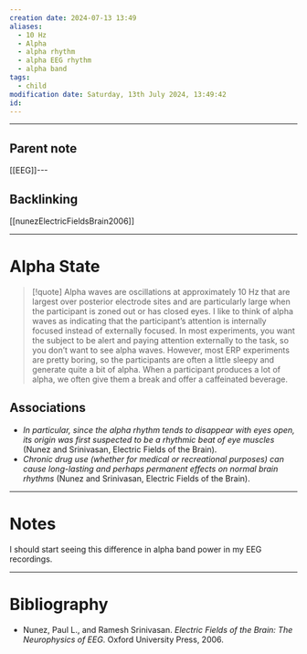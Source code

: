 ```yaml
---
creation date: 2024-07-13 13:49
aliases:
  - 10 Hz
  - Alpha
  - alpha rhythm
  - alpha EEG rhythm
  - alpha band
tags:
  - child
modification date: Saturday, 13th July 2024, 13:49:42
id:
---
```

--- 
## Parent note
[[EEG]]---
## Backlinking
[[nunezElectricFieldsBrain2006]]

---
# Alpha State
>[!quote]
>Alpha waves are oscillations at approximately 10 Hz that are largest over posterior electrode sites and are particularly large when the participant is zoned out or has closed eyes. I like to think of alpha waves as indicating that the participant’s attention is internally focused instead of externally focused. In most experiments, you want the subject to be alert and paying attention externally to the task, so you don’t want to see alpha waves. However, most ERP experiments are pretty boring, so the participants are often a little sleepy and generate quite a bit of alpha. When a participant produces a lot of alpha, we often give them a break and offer a caffeinated beverage.
## Associations
+ *In particular, since the alpha rhythm tends to disappear with eyes open, its origin was first suspected to be a rhythmic beat of eye muscles* (Nunez and Srinivasan, Electric Fields of the Brain).
+ *Chronic drug use (whether for medical or recreational purposes) can cause long-lasting and perhaps permanent effects on normal brain rhythms* (Nunez and Srinivasan, Electric Fields of the Brain).

---
# Notes
I should start seeing this difference in alpha band power in my EEG recordings.

---
# Bibliography
+ Nunez, Paul L., and Ramesh Srinivasan. _Electric Fields of the Brain: The Neurophysics of EEG_. Oxford University Press, 2006.